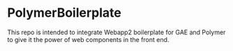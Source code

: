 PolymerBoilerplate
=========

This repo is intended to integrate Webapp2 boilerplate for GAE and Polymer to give it the power of web components in the front end.
